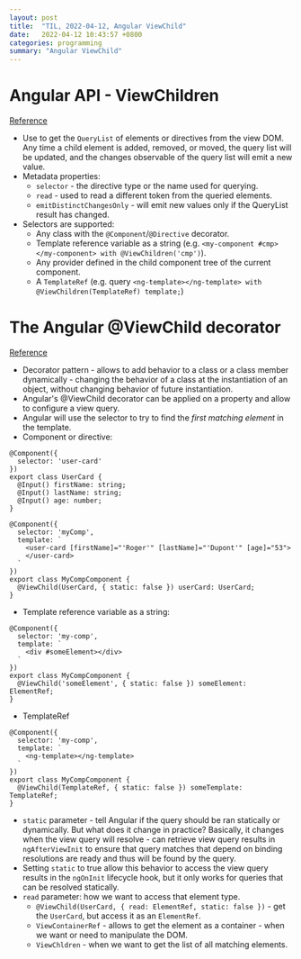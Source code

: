 ```yaml
---
layout: post
title:  "TIL, 2022-04-12, Angular ViewChild"
date:   2022-04-12 10:43:57 +0800
categories: programming
summary: "Angular ViewChild"
---
```


# Angular API - ViewChildren
[Reference](https://angular.io/api/core/ViewChildren)

- Use to get the `QueryList` of elements or directives from the view DOM. Any time a child element is added, removed, or moved, the query list will be updated, and the changes observable of the query list will emit a new value.
- Metadata properties:
  - `selector` - the directive type or the name used for querying.
  - `read` - used to read a different token from the queried elements.
  - `emitDistinctChangesOnly` - will emit new values only if the QueryList result has changed.
- Selectors are supported:
  - Any class with the `@Component`/`@Directive` decorator.
  - Template reference variable as a string (e.g. `<my-component #cmp></my-component> with @ViewChildren('cmp')`).
  - Any provider defined in the child component tree of the current component.
  - A `TemplateRef` (e.g. query `<ng-template></ng-template> with @ViewChildren(TemplateRef) template;`)

# The Angular @ViewChild decorator
[Reference](https://dev.to/angular/the-angular-viewchild-decorator-424c)

- Decorator pattern - allows to add behavior to a class or a class member dynamically - changing the behavior of a class at the instantiation of an object, without changing behavior of future instantiation.
- Angular's @ViewChild decorator can be applied on a property and allow to configure a view query.
- Angular will use the selector to try to find the *first matching element* in the template.
- Component or directive:

```
@Component({
  selector: 'user-card'
})
export class UserCard {
  @Input() firstName: string;
  @Input() lastName: string;
  @Input() age: number;
}

@Component({
  selector: 'myComp',
  template: `
    <user-card [firstName]="'Roger'" [lastName]="'Dupont'" [age]="53">
    </user-card>
  `
})
export class MyCompComponent {
  @ViewChild(UserCard, { static: false }) userCard: UserCard;
}
```

- Template reference variable as a string:

```
@Component({
  selector: 'my-comp',
  template: `
    <div #someElement></div>
  `
})
export class MyCompComponent {
  @ViewChild('someElement', { static: false }) someElement: ElementRef;
}
```

- TemplateRef

```
@Component({
  selector: 'my-comp',
  template: `
    <ng-template></ng-template>
  `
})
export class MyCompComponent {
  @ViewChild(TemplateRef, { static: false }) someTemplate: TemplateRef;
}
```

- `static` parameter - tell Angular if the query should be ran statically or dynamically. But what does it change in practice? Basically, it changes when the view query will resolve - can retrieve view query results in `ngAfterViewInit` to ensure that query matches that depend on binding resolutions are ready and thus will be found by the query.
- Setting `static` to true allow this behavior to access the view query results in the `ngOnInit` lifecycle hook, but it only works for queries that can be resolved statically.
- `read` parameter: how we want to access that element type.
  - `@ViewChild(UserCard, { read: ElementRef, static: false })` - get the `UserCard`, but access it as an `ElementRef`.
  - `ViewContainerRef` - allows to get the element as a container - when we want or need to manipulate the DOM.
  - `ViewChldren` - when we want to get the list of all matching elements.
